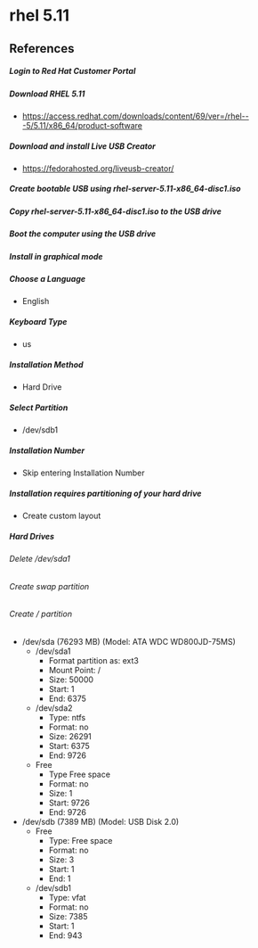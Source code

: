# rhel 5.11

## References


##### Login to Red Hat Customer Portal

##### Download RHEL 5.11
* https://access.redhat.com/downloads/content/69/ver=/rhel---5/5.11/x86_64/product-software

##### Download and install Live USB Creator
* https://fedorahosted.org/liveusb-creator/

##### Create bootable USB using rhel-server-5.11-x86_64-disc1.iso

##### Copy rhel-server-5.11-x86_64-disc1.iso to the USB drive

##### Boot the computer using the USB drive

##### Install in graphical mode

##### Choose a Language
* English

##### Keyboard Type
* us

##### Installation Method
* Hard Drive

##### Select Partition
* /dev/sdb1

##### Installation Number
* Skip entering Installation Number

##### Installation requires partitioning of your hard drive
* Create custom layout

##### Hard Drives

###### Delete /dev/sda1
###### Create swap partition
###### Create / partition

* /dev/sda (76293 MB) (Model: ATA WDC WD800JD-75MS)
  * /dev/sda1
    * Format partition as: ext3
    * Mount Point: /
    * Size: 50000
    * Start: 1
    * End: 6375
  * /dev/sda2
    * Type: ntfs
    * Format: no
    * Size: 26291
    * Start: 6375
    * End: 9726
  * Free
    * Type Free space
    * Format: no
    * Size: 1
    * Start: 9726
    * End: 9726
* /dev/sdb (7389 MB) (Model: USB Disk 2.0)
  * Free
    * Type: Free space
    * Format: no
    * Size: 3
    * Start: 1
    * End: 1
  * /dev/sdb1
    * Type: vfat
    * Format: no    
    * Size: 7385
    * Start: 1
    * End: 943


